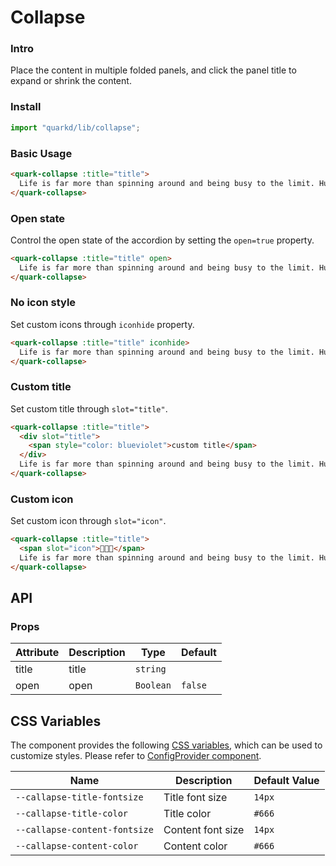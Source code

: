 # Collapse

### Intro

Place the content in multiple folded panels, and click the panel title to expand or shrink the content.

### Install

```ts
import "quarkd/lib/collapse";
```

### Basic Usage

```html
<quark-collapse :title="title">
  Life is far more than spinning around and being busy to the limit. Human experience is far broader and richer than this.
</quark-collapse>
```

### Open state

Control the open state of the accordion by setting the `open=true` property.

```html
<quark-collapse :title="title" open>
  Life is far more than spinning around and being busy to the limit. Human experience is far broader and richer than this.
</quark-collapse>
```

### No icon style

Set custom icons through `iconhide` property.

```html
<quark-collapse :title="title" iconhide>
  Life is far more than spinning around and being busy to the limit. Human experience is far broader and richer than this.
</quark-collapse>
```

### Custom title

Set custom title through `slot="title"`.
```html
<quark-collapse :title="title">
  <div slot="title">
    <span style="color: blueviolet">custom title</span>
  </div>
  Life is far more than spinning around and being busy to the limit. Human experience is far broader and richer than this.
</quark-collapse>
```

### Custom icon

Set custom icon through `slot="icon"`.

```html
<quark-collapse :title="title">
  <span slot="icon">🎉🎉🎉</span>
  Life is far more than spinning around and being busy to the limit. Human experience is far broader and richer than this.
</quark-collapse>
```


## API

### Props

| Attribute    | Description                                                          | Type      | Default   |
| ------------------ | ---------------- | ----------------------------------------- | --------- |
| title              | title         | `string`                                  |           |
| open               | open            | `Boolean`                                |   `false` |

## CSS Variables

The component provides the following [CSS variables](https://developer.mozilla.org/zh-CN/docs/Web/CSS/Using_CSS_custom_properties), which can be used to customize styles. Please refer to [ConfigProvider component](#/zh-CN/guide/theme).

| Name                     | Description                      | Default Value |
| -------------------------- | ---------------- | --------------------------------- |
| `--callapse-title-fontsize`   | Title font size     | `14px`                            |
| `--callapse-title-color`      | Title color     | `#666`                            |
| `--callapse-content-fontsize`   | Content font size     | `14px`                            |
| `--callapse-content-color`      | Content color     | `#666`                            |